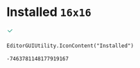 # Installed `16x16`
<img src="/img/Installed.png" width=16 height=16>

``` CSharp
EditorGUIUtility.IconContent("Installed")
```
```
-7463781148177919167
```
